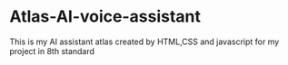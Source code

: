 # Atlas-AI-voice-assistant
This is my AI assistant atlas created by HTML,CSS and javascript for my project in 8th standard
